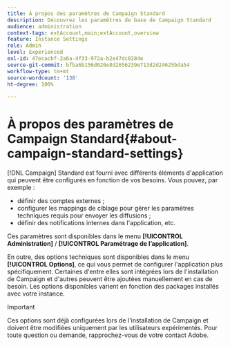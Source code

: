 ```yaml
---
title: À propos des paramètres de Campaign Standard
description: Découvrez les paramètres de base de Campaign Standard
audience: administration
context-tags: extAccount,main;extAccount,overview
feature: Instance Settings
role: Admin
level: Experienced
exl-id: 47ecacbf-2a6a-4f33-972a-b2e47dc0284e
source-git-commit: bfba6b156d020e8d2656239e713d2d24625bda54
workflow-type: tm+mt
source-wordcount: '138'
ht-degree: 100%

---
```


# À propos des paramètres de Campaign Standard{#about-campaign-standard-settings}

[!DNL Campaign] Standard est fourni avec différents éléments d&#39;application qui peuvent être configurés en fonction de vos besoins. Vous pouvez, par exemple :

* définir des comptes externes ;
* configurer les mappings de ciblage pour gérer les paramètres techniques requis pour envoyer les diffusions ;
* définir des notifications internes dans l&#39;application, etc.

Ces paramètres sont disponibles dans le menu **[!UICONTROL Administration]** / **[!UICONTROL Paramétrage de l’application]**.

En outre, des options techniques sont disponibles dans le menu **[!UICONTROL Options]**, ce qui vous permet de configurer l&#39;application plus spécifiquement. Certaines d&#39;entre elles sont intégrées lors de l&#39;installation de Campaign et d&#39;autres peuvent être ajoutées manuellement en cas de besoin. Les options disponibles varient en fonction des packages installés avec votre instance.

>[!IMPORTANT]
>
>Ces options sont déjà configurées lors de l&#39;installation de Campaign et doivent être modifiées uniquement par les utilisateurs expérimentés. Pour toute question ou demande, rapprochez-vous de votre contact Adobe.
